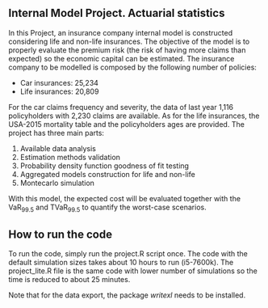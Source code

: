 ## Internal Model Project. Actuarial statistics

In this Project, an insurance company internal model is constructed considering life and non-life insurances. The objective of the model is to properly evaluate the premium risk (the risk of having more claims than expected) so the economic capital can be estimated.
The insurance company to be modelled is composed by the following number of policies:
-	Car insurances: 25,234
-	Life insurances: 20,809

For the car claims frequency and severity, the data of last year 1,116 policyholders with 2,230 claims are available. As for the life insurances, the USA-2015 mortality table and the policyholders ages are provided.
The project has three main parts:
1.	Available data analysis
2.	Estimation methods validation
3.	Probability density function goodness of fit testing
4.	Aggregated models construction for life and non-life
5.	Montecarlo simulation

With this model, the expected cost will be evaluated together with the VaR<sub>99.5</sub> and TVaR<sub>99.5</sub> to quantify the worst-case scenarios.

## How to run the code

To run the code, simply run the project.R script once. The code with the default simulation sizes takes about 10 hours to run (i5-7600k). The project_lite.R file is the same code with lower number of simulations so the time is reduced to about 25 minutes.

Note that for the data export, the package _writexl_ needs to be installed.
